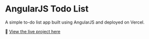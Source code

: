 # AngularJS Todo List

A simple to-do list app built using AngularJS and deployed on Vercel.

🔗 [View the live project here](https://todo-list-angular-js.vercel.app/)
